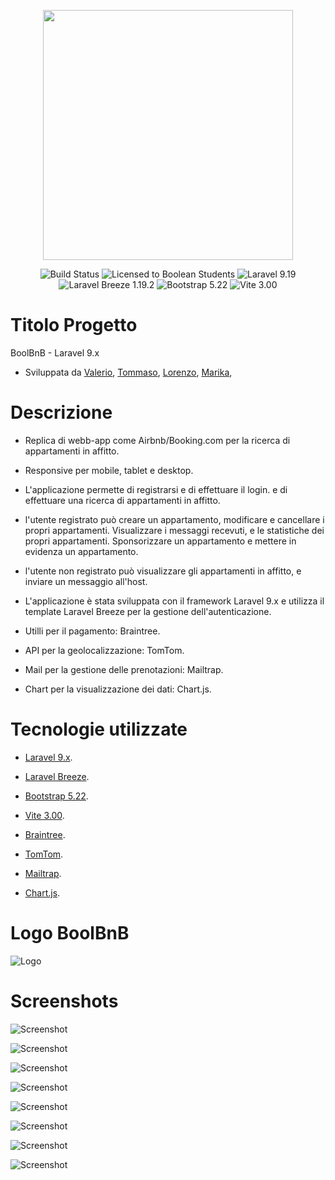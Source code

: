<p align="center"><a href="https://laravel.com" target="_blank"><img src="https://raw.githubusercontent.com/laravel/art/master/logo-lockup/5%20SVG/2%20CMYK/1%20Full%20Color/laravel-logolockup-cmyk-red.svg" width="400"></a></p>

<p align="center">
<img src="https://img.shields.io/badge/template-tested-green" alt="Build Status">
<img src="https://img.shields.io/badge/license-boolean_95-blue" alt="Licensed to Boolean Students" />
<img src="https://img.shields.io/badge/laravel-9.19-red" alt="Laravel 9.19" />
<img src="https://img.shields.io/badge/laravel_breeze-1.19.2-red" alt="Laravel Breeze 1.19.2" />
<img src="https://img.shields.io/badge/bootstrap-5.22-red" alt="Bootstrap 5.22" />
<img src="https://img.shields.io/badge/vite-3.00-red" alt="Vite 3.00" />
</p>

# Titolo Progetto

BoolBnB - Laravel 9.x

- Sviluppata da 
    [Valerio](https://github.com/valeriobilli),
    [Tommaso](https://github.com/TommasoPezzola231),
    [Lorenzo](https://github.com/LorenzoSeverini),
    [Marika](https://github.com/MarikaDiGirolamo),

# Descrizione

- Replica di webb-app come Airbnb/Booking.com per la ricerca di appartamenti in affitto. 

- Responsive per mobile, tablet e desktop.

- L'applicazione permette di registrarsi e di effettuare il login. e di effettuare una ricerca di appartamenti in affitto.

- l'utente registrato può creare un appartamento, modificare e cancellare i propri appartamenti. Visualizzare i messaggi recevuti, e le statistiche dei propri appartamenti. Sponsorizzare un appartamento e mettere in evidenza un appartamento.

- l'utente non registrato può visualizzare gli appartamenti in affitto, e inviare un messaggio all'host.

- L'applicazione è stata sviluppata con il framework Laravel 9.x e utilizza il template Laravel Breeze per la gestione dell'autenticazione.

- Utilli per il pagamento: Braintree.

- API per la geolocalizzazione: TomTom.

- Mail per la gestione delle prenotazioni: Mailtrap.

- Chart per la visualizzazione dei dati: Chart.js.


# Tecnologie utilizzate

- [Laravel 9.x](https://laravel.com/docs/9.x).

- [Laravel Breeze](https://laravel.com/docs/10.x/starter-kits).

- [Bootstrap 5.22](https://getbootstrap.com/docs/5.1/getting-started/introduction/).

- [Vite 3.00](https://vitejs.dev/guide/).

- [Braintree](https://developers.braintreepayments.com/guides/overview).

- [TomTom](https://developer.tomtom.com/).

- [Mailtrap](https://mailtrap.io/).

- [Chart.js](https://www.chartjs.org/).

# Logo BoolBnB 

![Logo](/public/images/logo/Bool_BnB_White.png)

# Screenshots

![Screenshot](/public/images/screenshots/screenshot-1.png)

![Screenshot](/public/images/screenshots/screenshot-2.png)

![Screenshot](/public/images/screenshots/screenshot-3.png)

![Screenshot](/public/images/screenshots/screenshot-4.png)

![Screenshot](/public/images/screenshots/screenshot-5.png)

![Screenshot](/public/images/screenshots/screenshot-6.png)

![Screenshot](/public/images/screenshots/screenshot-7.png)

![Screenshot](/public/images/screenshots/screenshot-8.png)


